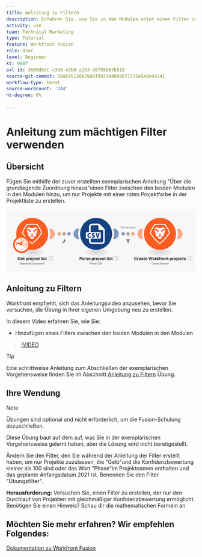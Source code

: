 ```yaml
---
title: Anleitung zu Filtern
description: Erfahren Sie, wie Sie in den Modulen unter einen Filter zwischen den beiden Modulen hinzufügen. [!DNL Adobe Workfront Fusion].
activity: use
team: Technical Marketing
type: Tutorial
feature: Workfront Fusion
role: User
level: Beginner
kt: 9007
exl-id: 3609d5dc-c398-43b0-a253-d8f95b67b818
source-git-commit: 58a545120b29a5f492344b89b77235e548e94241
workflow-type: tm+mt
source-wordcount: '244'
ht-degree: 0%

---
```


# Anleitung zum mächtigen Filter verwenden

## Übersicht

Fügen Sie mithilfe der zuvor erstellten exemplarischen Anleitung &quot;Über die grundlegende Zuordnung hinaus&quot;einen Filter zwischen den beiden Modulen in den Modulen hinzu, um nur Projekte mit einer roten Projektfarbe in der Projektliste zu erstellen.

![Ein Bild des Fusion-Szenarios](assets/understand-the-basics-2.png)

## Anleitung zu Filtern

Workfront empfiehlt, sich das Anleitungsvideo anzusehen, bevor Sie versuchen, die Übung in Ihrer eigenen Umgebung neu zu erstellen.

In diesem Video erfahren Sie, wie Sie:

* Hinzufügen eines Filters zwischen den beiden Modulen in den Modulen

>[!VIDEO](https://video.tv.adobe.com/v/335266/?quality=12)

>[!TIP]
>
>Eine schrittweise Anleitung zum Abschließen der exemplarischen Vorgehensweise finden Sie im Abschnitt [Anleitung zu Filtern](https://experienceleague.adobe.com/docs/workfront-learn/tutorials-workfront/fusion/exercises/filters.html?lang=en) Übung.

## Ihre Wendung

>[!NOTE]
>
>Übungen sind optional und nicht erforderlich, um die Fusion-Schulung abzuschließen.

Diese Übung baut auf dem auf, was Sie in der exemplarischen Vorgehensweise gelernt haben, aber die Lösung wird nicht bereitgestellt.

Ändern Sie den Filter, den Sie während der Anleitung der Filter erstellt haben, um nur Projekte zuzulassen, die &quot;Gelb&quot;und die Konfidenzbewertung kleiner als 100 sind oder das Wort &quot;Phase&quot;im Projektnamen enthalten und das geplante Anfangsdatum 2021 ist. Benennen Sie den Filter &quot;Übungsfilter&quot;.

**Herausforderung:** Versuchen Sie, einen Filter zu erstellen, der nur den Durchlauf von Projekten mit gleichmäßiger Konfidenzbewertung ermöglicht. Benötigen Sie einen Hinweis? Schau dir die mathematischen Formeln an.

## Möchten Sie mehr erfahren? Wir empfehlen Folgendes:

[Dokumentation zu Workfront Fusion](https://experienceleague.adobe.com/docs/workfront/using/adobe-workfront-fusion/workfront-fusion-2.html?lang=en)
